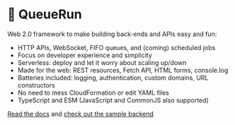 # 🐇 QueueRun

Web 2.0 framework to make building back-ends and APIs easy and fun:

* HTTP APIs, WebSocket, FIFO queues, and (coming) scheduled jobs
* Focus on developer experience and simplicity
* Serverless: deploy and let it worry about scaling up/down 
* Made for the web: REST resources, Fetch API, HTML forms, console.log
* Batteries included: logging, authentication, custom domains, URL constructors
* No need to mess CloudFormation or edit YAML files
* TypeScript and ESM (JavaScript and CommonJS also supported)

[Read the docs](https://queue.run) and [check out the sample backend](packages/example)

